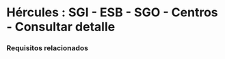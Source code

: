 # Hércules : SGI \- ESB \- SGO \- Centros \- Consultar detalle



### Requisitos relacionados






